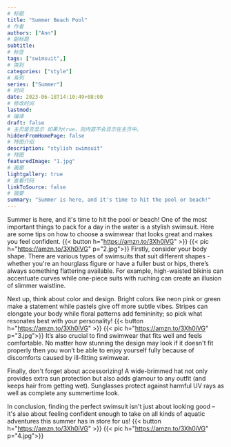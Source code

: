 ```yaml
---
# 标题
title: "Summer Beach Pool"
# 作者
authors: ["Ann"]
# 副标题
subtitle: 
# 标签
tags: ["swimsuit",]
# 类别
categories: ["style"]
# 系列
series: ["Summer"]
# 时间
date: 2023-06-18T14:10:49+08:00
# 修改时间
lastmod:
# 编译
draft: false
# 主页是否显示 如果为true，则内容不会显示在主页中。
hiddenFromHomePage: false
# 特图介绍
description: "stylish swimsuit"
# 特图
featuredImage: "1.jpg"
# 画廊
lightgallery: true
# 查看代码
linkToSource: false
# 摘要
summary: "Summer is here, and it's time to hit the pool or beach!"
---
```

Summer is here, and it's time to hit the pool or beach! One of the most important things to pack for a day in the water is a stylish swimsuit. Here are some tips on how to choose a swimwear that looks great and makes you feel confident.
{{< button h="https://amzn.to/3Xh0iVG" >}}
{{< pic h="https://amzn.to/3Xh0iVG" p="2.jpg">}}
Firstly, consider your body shape. There are various types of swimsuits that suit different shapes - whether you're an hourglass figure or have a fuller bust or hips, there’s always something flattering available. For example, high-waisted bikinis can accentuate curves while one-piece suits with ruching can create an illusion of slimmer waistline.

Next up, think about color and design. Bright colors like neon pink or green make a statement while pastels give off more subtle vibes. Stripes can elongate your body while floral patterns add femininity; so pick what resonates best with your personality!
{{< button h="https://amzn.to/3Xh0iVG" >}}
{{< pic h="https://amzn.to/3Xh0iVG" p="3.jpg">}}
It’s also crucial to find swimwear that fits well and feels comfortable. No matter how stunning the design may look if it doesn't fit properly then you won’t be able to enjoy yourself fully because of discomforts caused by ill-fitting swimwear.

Finally, don't forget about accessorizing! A wide-brimmed hat not only provides extra sun protection but also adds glamour to any outfit (and keeps hair from getting wet). Sunglasses protect against harmful UV rays as well as complete any summertime look.

In conclusion, finding the perfect swimsuit isn't just about looking good – it's also about feeling confident enough to take on all kinds of aquatic adventures this summer has in store for us!
{{< button h="https://amzn.to/3Xh0iVG" >}}
{{< pic h="https://amzn.to/3Xh0iVG" p="4.jpg">}}

